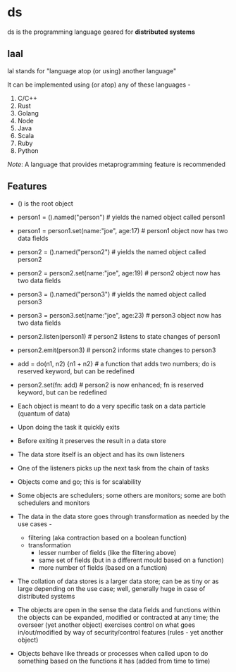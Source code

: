 # ds
ds is the programming language geared for __distributed systems__

## laal
lal stands for "language atop (or using) another language"

It can be implemented using (or atop) any of these languages -
1. C/C++
2. Rust
3. Golang
4. Node
5. Java
6. Scala
7. Ruby
8. Python

*Note*: A language that provides metaprogramming feature is recommended

## Features
- () is the root object
- person1 = ().named("person") # yields the named object called person1
- person1 = person1.set(name:"joe", age:17) # person1 object now has two data fields
- person2 = ().named("person2") # yields the named object called person2
- person2 = person2.set(name:"joe", age:19) # person2 object now has two data fields
- person3 = ().named("person3") # yields the named object called person3
- person3 = person3.set(name:"joe", age:23) # person3 object now has two data fields
- person2.listen(person1) # person2 listens to state changes of person1
- person2.emit(person3) # person2 informs state changes to person3
- add = do(n1, n2) {n1 + n2} # a function that adds two numbers; do is reserved keyword, but can be redefined  
- person2.set(fn: add) # person2 is now enhanced; fn is reserved keyword, but can be redefined

- Each object is meant to do a very specific task on a data particle (quantum of data)
- Upon doing the task it quickly exits
- Before exiting it preserves the result in a data store
- The data store itself is an object and has its own listeners
- One of the listeners picks up the next task from the chain of tasks
- Objects come and go; this is for scalability
- Some objects are schedulers; some others are monitors; some are both schedulers and monitors
- The data in the data store goes through transformation as needed by the use cases -
  - filtering (aka contraction based on a boolean function)
  - transformation
    - lesser number of fields (like the filtering above)
    - same set of fields (but in a different mould based on a function)
    - more number of fields (based on a function)

- The collation of data stores is a larger data store; can be as tiny or as large depending on the use case; well, generally huge in case of distributed systems

- The objects are open in the sense the data fields and functions within the objects can be expanded, modified or contracted at any time; the overseer (yet another object) exercises control on what goes in/out/modified by way of security/control features (rules - yet another object)
 
- Objects behave like threads or processes when called upon to do something based on the functions it has (added from time to time)
